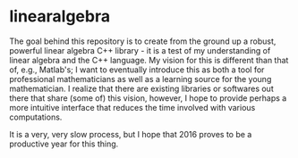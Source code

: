# linearalgebra

The goal behind this repository is to create from the ground up a robust, powerful linear algebra C++ library - it is a test of my understanding of linear algebra and the C++ language. My vision for this is different than that of, e.g., Matlab's; I want to eventually introduce this as both a tool for professional mathematicians as well as a learning source for the young mathematician. I realize that there are existing libraries or softwares out there that share (some of) this vision, however, I hope to provide perhaps a more intuitive interface that reduces the time involved with various computations.

It is a very, very slow process, but I hope that 2016 proves to be a productive year for this thing.
